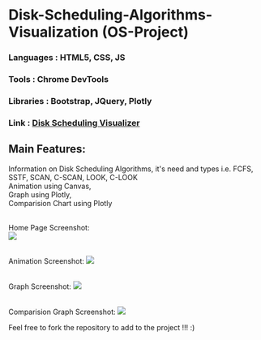 # Disk-Scheduling-Algorithms-Visualization (OS-Project)

### Languages : HTML5, CSS, JS <br>
### Tools     : Chrome DevTools <br>
### Libraries : Bootstrap, JQuery, Plotly<br>
### Link : [Disk Scheduling Visualizer](https://malvi-m.github.io/Disk-Scheduling-Algorithms-Visualization/Disk.html)

## Main Features: <br>
Information on Disk Scheduling Algorithms, it's need and types i.e. FCFS, SSTF, SCAN, C-SCAN, LOOK, C-LOOK <br>
Animation using Canvas, <br>
Graph using Plotly, <br>
Comparision Chart using Plotly <br><br>

Home Page Screenshot:<br>
![](Screenshots/Home.PNG)
<br><br>

Animation Screenshot:
![](Screenshots/Animation.PNG)
<br><br>

Graph Screenshot:
![](Screenshots/Graph.PNG)
<br><br>

Comparision Graph Screenshot:
![](Screenshots/Comparision.PNG)




Feel free to fork the repository to add to the project !!! :)
